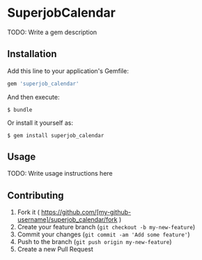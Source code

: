 # SuperjobCalendar

TODO: Write a gem description

## Installation

Add this line to your application's Gemfile:

```ruby
gem 'superjob_calendar'
```

And then execute:

    $ bundle

Or install it yourself as:

    $ gem install superjob_calendar

## Usage

TODO: Write usage instructions here

## Contributing

1. Fork it ( https://github.com/[my-github-username]/superjob_calendar/fork )
2. Create your feature branch (`git checkout -b my-new-feature`)
3. Commit your changes (`git commit -am 'Add some feature'`)
4. Push to the branch (`git push origin my-new-feature`)
5. Create a new Pull Request

